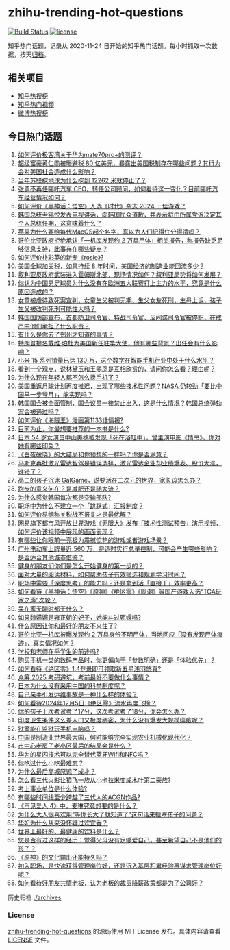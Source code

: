 # zhihu-trending-hot-questions

[![Build Status](https://github.com/justjavac/zhihu-trending-hot-questions/workflows/ci/badge.svg?branch=master)](https://github.com/justjavac/zhihu-trending-hot-questions/actions)
[![license](https://img.shields.io/github/license/justjavac/zhihu-trending-hot-questions)](https://github.com/justjavac/zhihu-trending-hot-questions/blob/master/LICENSE)

知乎热门话题，记录从 2020-11-24
日开始的知乎热门话题。每小时抓取一次数据，按天[归档](./archives)。

## 相关项目

- [知乎热搜榜](https://github.com/justjavac/zhihu-trending-top-search)
- [知乎热门视频](https://github.com/justjavac/zhihu-trending-hot-video)
- [微博热搜榜](https://github.com/justjavac/weibo-trending-hot-search)

## 今日热门话题

<!-- BEGIN -->
<!-- 最后更新时间 Sat Dec 07 2024 11:01:14 GMT+0800 (China Standard Time) -->

1. [如何评价极客湾关于华为mate70pro+的测评？](https://www.zhihu.com/question/6100601022)
1. [超级富豪黄仁勋被曝避税 80 亿美元，暴露出美国税制存在哪些问题？其行为会对美国社会造成什么影响？](https://www.zhihu.com/question/6137589259)
1. [当年苏联挖地球为什么挖到 12262 米就停止了？](https://www.zhihu.com/question/1583625596)
1. [张勇不再任哪吒汽车 CEO，转任公司顾问，如何看待这一变化？目前哪吒汽车经营情况如何？](https://www.zhihu.com/question/6144254296)
1. [如何评价《黑神话：悟空》入选《时代》杂志 2024 十佳游戏？](https://www.zhihu.com/question/6148234884)
1. [韩国总统尹锡悦发表电视讲话，向韩国民众道歉，并表示将由所属党派决定其个人总统任期，这意味着什么？](https://www.zhihu.com/question/6191490557)
1. [苹果为什么要给每代MacOS起个名字，真以为人们记得住分得清吗？](https://www.zhihu.com/question/5025326767)
1. [哥伦比亚政府拒绝承认「一机库发现约 2 万具尸体」相关报告，称报告缺乏足够信息支持，此事存在哪些疑点？](https://www.zhihu.com/question/6104939481)
1. [如何评价朴彩英的新专《rosie》?](https://www.zhihu.com/question/6068465810)
1. [美国全球加关税，如果持续 8 年时间，美国经济的制造业能回流多少？](https://www.zhihu.com/question/5217704534)
1. [叙利亚反政府武装进入霍姆斯北部，现场情况如何？叙利亚局势将如何发展？](https://www.zhihu.com/question/6131618803)
1. [你认为中国男足球员为什么没有在欧洲五大联赛打上主力的水平，究竟是什么原因造成的？](https://www.zhihu.com/question/602193709)
1. [女童被虐待致死案宣判，女童生父被判无期、生父女友死刑，生母上诉，孩子生父被改判死刑可能性大吗？](https://www.zhihu.com/question/6110016871)
1. [韩国国防部宣布，首都防卫司令官、特战司令官、反间谍司令官被停职，在戒严中他们承担了什么职责？](https://www.zhihu.com/question/6129468835)
1. [有什么是你去了郑州才知道的事情？](https://www.zhihu.com/question/288222255)
1. [特朗普提名戴维·珀杜为美国新任驻华大使，他有哪些背景？出任会有什么影响？](https://www.zhihu.com/question/6109583777)
1. [小米 15 系列销量已达 130 万，这个数字在智能手机行业中处于什么水平？](https://www.zhihu.com/question/5913633568)
1. [看到一个观点，说林黛玉和王熙凤是互相欣赏的，请问你怎么看？理由呢？](https://www.zhihu.com/question/668060596)
1. [为什么现在年轻人都不怎么换手机了？](https://www.zhihu.com/question/4987072286)
1. [美国重返月球计划再度推迟，出现了哪些技术性问题？NASA 仍较劲「要比中国早一步登月」，能实现吗？](https://www.zhihu.com/question/6119786714)
1. [韩国国会被全面管制，国会议员一律禁止出入，这是什么情况？韩国总统弹劾案会被通过吗？](https://www.zhihu.com/question/6122724103)
1. [如何评价《海贼王》漫画第1133话情报?](https://www.zhihu.com/question/5876874757)
1. [目前为止，你最想要推荐的一本书是什么?](https://www.zhihu.com/question/667800451)
1. [日本 54 岁女演员中山美穗被发现「死在浴缸中」，曾主演电影《情书》，你对她有哪些印象？](https://www.zhihu.com/question/6123280263)
1. [《白夜破晓》的大结局和你预想的一样吗？你是否满意？](https://www.zhihu.com/question/6007963804)
1. [马斯克再批激光雷达智驾是错误选择，激光雷达企业却业绩爆表、股价大涨，谁错了？](https://www.zhihu.com/question/6036782344)
1. [高二的孩子沉迷 GalGame，说要活在二次元的世界，家长该怎么办？](https://www.zhihu.com/question/288515980)
1. [跑步的意义何在？是减肥还是随大流？](https://www.zhihu.com/question/3770988898)
1. [为什么感觉韩国每次都是空输部队?](https://www.zhihu.com/question/5902267133)
1. [职场中为什么不建立一个「跳跃式」汇报制度？](https://www.zhihu.com/question/5963325694)
1. [如何评价易纲称关税战不报复才是最优解？](https://www.zhihu.com/question/6103888217)
1. [网易旗下都市风开放世界游戏《无限大》发布「技术性测试预告」演示视频，如何评价该视频中展现的画面表现？](https://www.zhihu.com/question/6008658581)
1. [有哪些让你眼前一亮极为震撼惊艳的游戏或者游戏场景？](https://www.zhihu.com/question/420609769)
1. [广州电动车上牌量近 560 万，将适时实行总量控制，可能会产生哪些影响？是否适合其他城市借鉴？](https://www.zhihu.com/question/6045519601)
1. [健身的朋友们你们是怎么开始健身的第一步的？](https://www.zhihu.com/question/5553831694)
1. [面对大量的阅读材料，如何帮助孩子有效筛选和规划学习时间？](https://www.zhihu.com/question/5298408344)
1. [职场中需要「深度思考」的能力吗？还是拿到活「直接干」效率更高？](https://www.zhihu.com/question/1789518391)
1. [如何看待《黑神话：悟空》《原神》《绝区零》《鸣潮》等国产游戏入选“TGA玩家之声”次轮？](https://www.zhihu.com/question/6106731135)
1. [呆在家无聊时都干什么？](https://www.zhihu.com/question/6063658789)
1. [如果魏嬿婉是雍正朝的妃子，她能斗过甄嬛吗?](https://www.zhihu.com/question/400344668)
1. [什么原因让你和最好的朋友不来往了?](https://www.zhihu.com/question/5967122871)
1. [哥伦比亚一机库被曝发现约 2 万具身份不明尸体，当地回应「没有发现尸体痕迹」，真实情况如何？](https://www.zhihu.com/question/6096751996)
1. [学校和老师在乎学生的前途吗?](https://www.zhihu.com/question/4983613967)
1. [购买手机一类的数码产品时，你更偏向于「参数明确」还是「体验优先」？](https://www.zhihu.com/question/5395265485)
1. [如何看待《绝区零》1.4登录即可领取新五星浅羽悠真?](https://www.zhihu.com/question/6149901740)
1. [众筹 2025 考研避坑，考前最好不要做什么事情？](https://www.zhihu.com/question/5294391497)
1. [日本为什么没有采用中国的科举制度呢？](https://www.zhihu.com/question/6016296642)
1. [自己亲手引发运维事故是一种什么样的体验？](https://www.zhihu.com/question/43860483)
1. [如何看待2024年12月5日《绝区零》流水再度飞榜？](https://www.zhihu.com/question/6133159182)
1. [你的孩子上次考试考了17分，这次考试考了18分，你会怎么办？](https://www.zhihu.com/question/657588079)
1. [印度卫生条件这么差人口又极度稠密，为什么没有爆发大规模瘟疫呢？](https://www.zhihu.com/question/62405808)
1. [狱警能在监狱玩手机电脑吗？](https://www.zhihu.com/question/600996859)
1. [中国是制造业世界最大国，何时能够完全实现农业机械化现代化？](https://www.zhihu.com/question/4623385505)
1. [市中心老房子老小区最后的结局会是什么？](https://www.zhihu.com/question/37484621)
1. [华为的星闪技术可以完全替代蓝牙Wifi和NFC吗？](https://www.zhihu.com/question/521552602)
1. [你吃过什么小吃最难忘？](https://www.zhihu.com/question/5631179932)
1. [为什么最后高城原谅了成才？](https://www.zhihu.com/question/276826350)
1. [怎么看三代火影让猿飞一族从小卡拉米变成木叶第二豪族?](https://www.zhihu.com/question/1943345698)
1. [考上事业单位是什么体验?](https://www.zhihu.com/question/394297745)
1. [有哪些时间线至少跨越了三代人的ACGN作品?](https://www.zhihu.com/question/5459298677)
1. [《再见爱人 4》中，麦琳究竟想要的是什么？](https://www.zhihu.com/question/3195000878)
1. [为什么大人很喜欢用“等你长大了就知道了”这句话来搪塞孩子的问题？](https://www.zhihu.com/question/5956940136)
1. [华妃为什么从来没怀疑过欢宜香？](https://www.zhihu.com/question/4235939786)
1. [世界上最好的、最健康的饮料是什么？](https://www.zhihu.com/question/1231386932)
1. [您是否有过这样的经历：觉得父母没有足够爱自己，甚至希望自己不是他们的孩子？](https://www.zhihu.com/question/5491604355)
1. [《原神》的文化输出还能持久吗？](https://www.zhihu.com/question/5570852602)
1. [初入职场，是快速获得管理岗位好，还是沉入基层积累经验再谋求管理岗位好呢？](https://www.zhihu.com/question/5675559888)
1. [如何看待好朋友共情老板，认为老板的裁员降薪政策都是为了公司好？](https://www.zhihu.com/question/5801840880)

<!-- END -->

历史归档 [./archives](./archives)

### License

[zhihu-trending-hot-questions](https://github.com/justjavac/zhihu-trending-hot-questions)
的源码使用 MIT License 发布。具体内容请查看 [LICENSE](./LICENSE) 文件。
